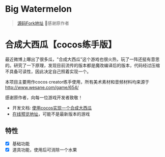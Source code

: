 # Big Watermelon
> [源码Fork地址](https://github.com/tangxiangmin/cocos-big-watermelon) 🙏感谢原作者

合成大西瓜【cocos练手版】
===

最近微博上曝出了很多瓜，"合成大西瓜"这个游戏也很火热，玩了一阵还挺有意思的。研究了一下原理，发现目前流传的版本都是魔改编译后的版本，代码经过压缩不具备可读性，因此决定自己照着实现一个。

本项目主要用作cocos creator练手使用，所有美术素材和音频材料均来源于 http://www.wesane.com/game/654/ 

感谢原作者，向每一位游戏开发者致敬！

* 开发文档: [使用cocos实现一个合成大西瓜](https://www.shymean.com/article/%E4%BD%BF%E7%94%A8cocos%E5%AE%9E%E7%8E%B0%E4%B8%80%E4%B8%AA%E5%90%88%E6%88%90%E5%A4%A7%E8%A5%BF%E7%93%9C)
* [在线预览地址](https://web-game-9gh6nrus14fec37e-1252170212.tcloudbaseapp.com/)，可能不是最新版本的游戏



## 特性

* [x] 基础功能
* [x] 道具功能，使用后可消除一个水果
